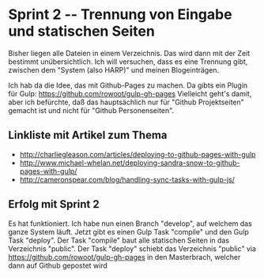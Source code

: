 # Sprint 2 -- Trennung von Eingabe und statischen Seiten
Bisher liegen alle Dateien in einem Verzeichnis. Das wird dann mit der Zeit bestimmt unübersichtlich.
Ich will versuchen, dass es eine Trennung gibt, zwischen dem "System (also HARP)" und meinen Blogeinträgen.

Ich hab da die Idee, das mit Github-Pages zu machen.
Da gibts ein Plugin für Gulp:
https://github.com/rowoot/gulp-gh-pages
Vielleicht geht's damit, aber ich befürchte, daß das hauptsächlich nur für "Github Projektseiten" gemacht ist und nicht für "Github Personenseiten".

## Linkliste mit Artikel zum Thema
* http://charliegleason.com/articles/deploying-to-github-pages-with-gulp
* http://www.michael-whelan.net/deploying-sandra-snow-to-github-pages-with-gulp/
* http://cameronspear.com/blog/handling-sync-tasks-with-gulp-js/

## Erfolg mit Sprint 2
Es hat funktioniert.
Ich habe nun einen Branch "develop", auf welchem das ganze System läuft.
Jetzt gibt es einen Gulp Task "compile" und den Gulp Task "deploy".
Der Task "compile" baut alle statischen Seiten in das Verzeichnis "public".
Der Task "deploy" schiebt das Verzeichnis "public" via https://github.com/rowoot/gulp-gh-pages in den Masterbrach, welcher dann auf Github gepostet wird
